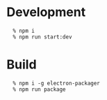 <h1>Development</h1>

```
  % npm i
  % npm run start:dev
```

<h1>Build</h1>

```
  % npm i -g electron-packager
  % npm run package
```
